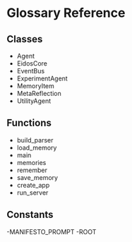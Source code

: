 # Glossary Reference

## Classes
- Agent
- EidosCore
- EventBus
- ExperimentAgent
- MemoryItem
- MetaReflection
- UtilityAgent

## Functions
- build_parser
- load_memory
- main
- memories
- remember
- save_memory
- create_app
- run_server

## Constants
-MANIFESTO_PROMPT
-ROOT
